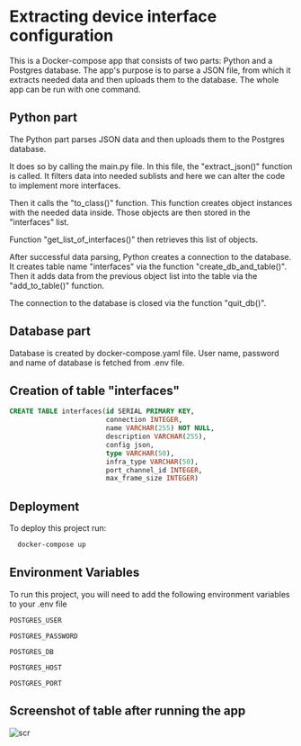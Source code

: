
# Extracting device interface configuration
This is a Docker-compose app that consists of two parts: Python and a Postgres database.
The app's purpose is to parse a JSON file, from which it extracts needed data and then uploads them to the database. The whole app can be run with one command.




## Python part

The Python part parses JSON data and then uploads them to the Postgres database.

It does so by calling the main.py file. In this file, the "extract_json()" function is called. It filters data into needed sublists and here we can  alter the code to implement more interfaces. 

Then it calls the "to_class()" function. This function creates object instances with the needed data inside. Those objects are then stored in the "interfaces" list.

Function "get_list_of_interfaces()" then retrieves this list of objects.

After successful data parsing, Python creates a connection to the database. It creates table name "interfaces" via the function "create_db_and_table()". Then it adds data from the previous object list into the table via the "add_to_table()" function.

The connection to the database is closed via the function "quit_db()".
## Database part

Database is created by docker-compose.yaml file. User name, password and name of database is fetched from .env file.

## Creation of table "interfaces"

```sql
CREATE TABLE interfaces(id SERIAL PRIMARY KEY,
                        connection INTEGER,
                        name VARCHAR(255) NOT NULL,
                        description VARCHAR(255),
                        config json,
                        type VARCHAR(50),
                        infra_type VARCHAR(50),
                        port_channel_id INTEGER,
                        max_frame_size INTEGER)
```


## Deployment

To deploy this project run:

```bash
  docker-compose up
```

## Environment Variables

To run this project, you will need to add the following environment variables to your .env file

`POSTGRES_USER`

`POSTGRES_PASSWORD`

`POSTGRES_DB`

`POSTGRES_HOST`

`POSTGRES_PORT`

## Screenshot of table after running the app
![scr](https://github.com/Rastisslav/interfaces/assets/99832718/5560f90f-0d34-43ee-8048-56fd2596fc23)


